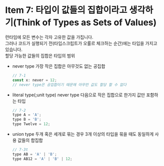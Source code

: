 # Item 7: 타입이 값들의 집합이라고 생각하기(Think of Types as Sets of Values)

런타임에 모든 변수는 각자 고유한 값을 가집니다.<br>
그러나 코드가 실행되기 전(타입스크립트가 오률르 체크하는 순간)에는 타입을 가지고 있습니다.<br>
할당 가능한 값들의 집합은 타입의 범위<br>

-   never type
    가장 작은 집합은 아무것도 없는 공집합<br>

    ```javascript
    // 7-1
    const x: never = 12;
    // never type은 공집합이기 때문에 아무런 값도 할당 할 수 없다
    ```

-   literal type(;unit type)
    never type 다음으로 작은 집합으로 한가지 값만 포함하는 타입

    ```javascript
    // 7-2
    type A = 'A';
    type B = 'B';
    type Twelve = 12;
    ```

-   union type
    두개 혹은 세개로 묶는 경우
    3개 이상의 타입을 묶을 때도 동일하게 사용
    값들의 합집합
    ```javascript
    // 7-3t
    type AB = 'A' | 'B';
    type AB12 = 'A' | 'B' | 12;
    ```
